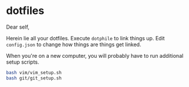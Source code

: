 # dotfiles

Dear self,

Herein lie all your dotfiles. Execute `dotphile` to link things up. Edit
`config.json` to change how things are things get linked.

When you're on a new computer, you will probably have to run additional setup
scripts.

```sh
bash vim/vim_setup.sh
bash git/git_setup.sh
```

